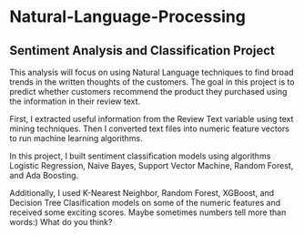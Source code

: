 # Natural-Language-Processing

## Sentiment Analysis and Classification Project

This analysis will focus on using Natural Language techniques to find broad trends in the written thoughts of the customers. The goal in this project is to predict whether customers recommend the product they purchased using the information in their review text.

First, I extracted useful information from the Review Text variable using text mining techniques. Then I converted text files into numeric feature vectors to run machine learning algorithms.

In this project, I built sentiment classification models using algorithms Logistic Regression, Naive Bayes, Support Vector Machine, Random Forest, and Ada Boosting.

Additionally, I used K-Nearest Neighbor, Random Forest, XGBoost, and Decision Tree Clasification models on some of the numeric features and received some exciting scores. Maybe sometimes numbers tell more than words:)  What do you think?

